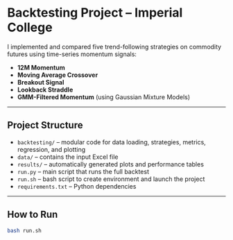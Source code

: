 #  Backtesting Project – Imperial College

I  implemented and compared five trend-following strategies on commodity futures using time-series momentum signals:

- **12M Momentum**
- **Moving Average Crossover**
- **Breakout Signal**
- **Lookback Straddle**
- **GMM-Filtered Momentum** (using Gaussian Mixture Models)

---

##  Project Structure

- `backtesting/` – modular code for data loading, strategies, metrics, regression, and plotting
- `data/` – contains the input Excel file 
- `results/` – automatically generated plots and performance tables
- `run.py` – main script that runs the full backtest
- `run.sh` – bash script to create environment and launch the project
- `requirements.txt` – Python dependencies

---

## How to Run

```bash
bash run.sh
